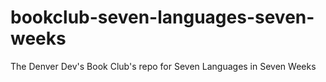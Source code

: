 # bookclub-seven-languages-seven-weeks
The Denver Dev's Book Club's repo for Seven Languages in Seven Weeks
